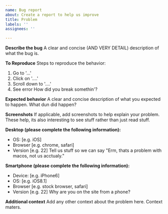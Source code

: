 ```yaml
---
name: Bug report
about: Create a report to help us improve
title: Problem
labels: ''
assignees: ''

---
```


**Describe the bug**
A clear and concise (AND VERY DETAIL) description of what the bug is.


**To Reproduce**
Steps to reproduce the behavior:
1. Go to '...'
2. Click on '....'
3. Scroll down to '....'
4. See error
How did you break somethin'?


**Expected behavior**
A clear and concise description of what you expected to happen.
What dun did happen?

**Screenshots**
If applicable, add screenshots to help explain your problem. 
These help, its also interesting to see stuff rather than just read stuff.

**Desktop (please complete the following information):**
 - OS: [e.g. iOS]
 - Browser [e.g. chrome, safari]
 - Version [e.g. 22]
Tell us stuff so we can say "Erm, thats a problem with macos, not us acctualy."

**Smartphone (please complete the following information):**
 - Device: [e.g. iPhone6]
 - OS: [e.g. iOS8.1]
 - Browser [e.g. stock browser, safari]
 - Version [e.g. 22]
Why are you on the site from a phone?


**Additional context**
Add any other context about the problem here.
Context maters.
